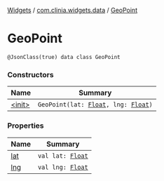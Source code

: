 [Widgets](../../index.md) / [com.clinia.widgets.data](../index.md) / [GeoPoint](./index.md)

# GeoPoint

`@JsonClass(true) data class GeoPoint`

### Constructors

| Name | Summary |
|---|---|
| [&lt;init&gt;](-init-.md) | `GeoPoint(lat: `[`Float`](https://kotlinlang.org/api/latest/jvm/stdlib/kotlin/-float/index.html)`, lng: `[`Float`](https://kotlinlang.org/api/latest/jvm/stdlib/kotlin/-float/index.html)`)` |

### Properties

| Name | Summary |
|---|---|
| [lat](lat.md) | `val lat: `[`Float`](https://kotlinlang.org/api/latest/jvm/stdlib/kotlin/-float/index.html) |
| [lng](lng.md) | `val lng: `[`Float`](https://kotlinlang.org/api/latest/jvm/stdlib/kotlin/-float/index.html) |
